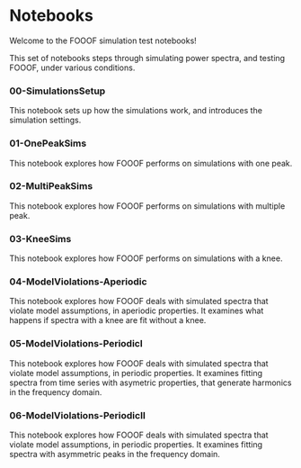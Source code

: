 # Notebooks

Welcome to the FOOOF simulation test notebooks!

This set of notebooks steps through simulating power spectra, and testing FOOOF, under various conditions.

### 00-SimulationsSetup

This notebook sets up how the simulations work, and introduces the simulation settings.

### 01-OnePeakSims

This notebook explores how FOOOF performs on simulations with one peak.

### 02-MultiPeakSims

This notebook explores how FOOOF performs on simulations with multiple peak.

### 03-KneeSims

This notebook explores how FOOOF performs on simulations with a knee.

### 04-ModelViolations-Aperiodic

This notebook explores how FOOOF deals with simulated spectra that violate model assumptions, in aperiodic properties. It examines what happens if spectra with a knee are fit without a knee.

### 05-ModelViolations-PeriodicI

This notebook explores how FOOOF deals with simulated spectra that violate model assumptions, in periodic properties. It examines fitting spectra from time series with asymetric properties, that generate harmonics in the frequency domain.

### 06-ModelViolations-PeriodicII

This notebook explores how FOOOF deals with simulated spectra that violate model assumptions, in periodic properties. It examines fitting spectra with asymmetric peaks in the frequency domain.
